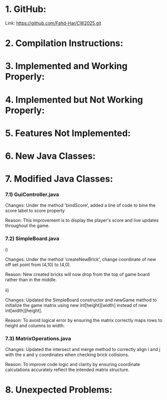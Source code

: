 # 1. GitHub:
Link: https://github.com/Fahd-Har/CW2025.git

# 2. Compilation Instructions:

# 3. Implemented and Working Properly:

# 4. Implemented but Not Working Properly:

# 5. Features Not Implemented:

# 6. New Java Classes:

# 7. Modified Java Classes:
### 7.1) GuiController.java
<p>
Changes: Under the method 'bindScore', added a line of code to bine the score label to score property
<p>
Reason: This improvement is to display the player's score and live updates throughout the game.

### 7.2) SimpleBoard.java
i)
<p>
Changes: Under the method 'createNewBrick', change coordinate of new off set point from (4,10) to (4,0).
<p>
Reason: New created bricks will now drop from the top of game board rather than in the middle.
<br>
<br>
ii)
<p>
Changes: Updated the SimpleBoard constructor and newGame method to initialize the game matrix using
new int[height][width] instead of new int[width][height].
<p>
Reason: To avoid logical error by ensuring the matrix correctly maps rows to height and columns to width.

### 7.3) MatrixOperations.java
<p>
Changes: Updated the intersect and merge method to correctly align i and j with the x and y coordinates when checking
brick collisions.
<p>
Reason: To improve code logic and clarity by ensuring coordinate calculations accurately reflect the intended matrix
structure.

# 8. Unexpected Problems:


